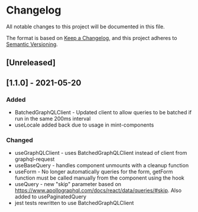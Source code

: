 # Changelog

All notable changes to this project will be documented in this file.

The format is based on [Keep a Changelog](https://keepachangelog.com/en/1.0.0/),
and this project adheres to [Semantic Versioning](https://semver.org/spec/v2.0.0.html).

## [Unreleased]

## [1.1.0] - 2021-05-20

### Added
- BatchedGraphQLClient - Updated client to allow queries to be batched if run in the same 200ms interval
- useLocale added back due to usage in mint-components

### Changed
- useGraphQLClient - uses BatchedGraphQLClient instead of client from graphql-request
- useBaseQuery - handles component unmounts with a cleanup function
- useForm - No longer automatically queries for the form, getForm function must be called manually from the component using the hook
- useQuery - new "skip" parameter based on https://www.apollographql.com/docs/react/data/queries/#skip. Also added to usePaginatedQuery
- jest tests rewritten to use BatchedGraphQLClient
